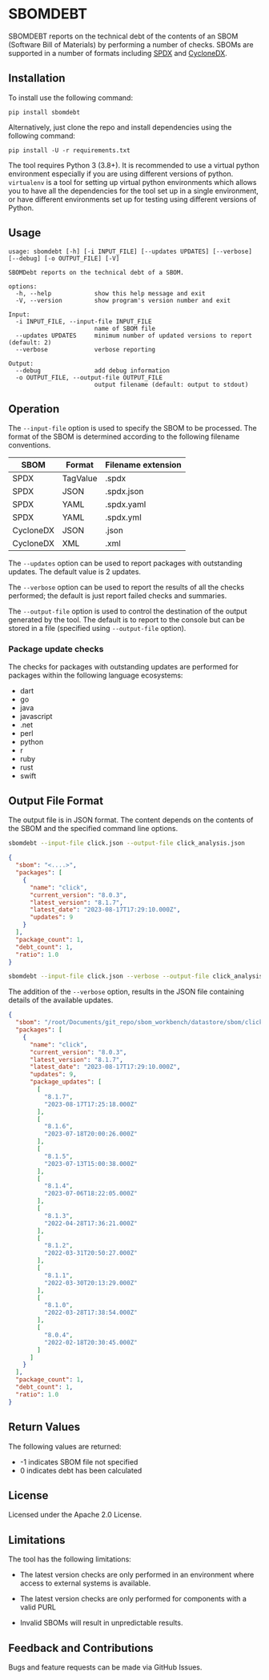 # SBOMDEBT

SBOMDEBT reports on the technical debt of the contents of an SBOM (Software Bill of Materials) by performing a number of checks. SBOMs are supported in a number of formats including
[SPDX](https://www.spdx.org) and [CycloneDX](https://www.cyclonedx.org).

## Installation

To install use the following command:

`pip install sbomdebt`

Alternatively, just clone the repo and install dependencies using the following command:

`pip install -U -r requirements.txt`

The tool requires Python 3 (3.8+). It is recommended to use a virtual python environment especially
if you are using different versions of python. `virtualenv` is a tool for setting up virtual python environments which
allows you to have all the dependencies for the tool set up in a single environment, or have different environments set
up for testing using different versions of Python.

## Usage

```
usage: sbomdebt [-h] [-i INPUT_FILE] [--updates UPDATES] [--verbose] [--debug] [-o OUTPUT_FILE] [-V]

SBOMDebt reports on the technical debt of a SBOM.

options:
  -h, --help            show this help message and exit
  -V, --version         show program's version number and exit

Input:
  -i INPUT_FILE, --input-file INPUT_FILE
                        name of SBOM file
  --updates UPDATES     minimum number of updated versions to report (default: 2)
  --verbose             verbose reporting

Output:
  --debug               add debug information
  -o OUTPUT_FILE, --output-file OUTPUT_FILE
                        output filename (default: output to stdout)

```
					
## Operation

The `--input-file` option is used to specify the SBOM to be processed. The format of the SBOM is determined according to
the following filename conventions.

| SBOM      | Format   | Filename extension |
| --------- |----------|--------------------|
| SPDX      | TagValue | .spdx              |
| SPDX      | JSON     | .spdx.json         |
| SPDX      | YAML     | .spdx.yaml         |
| SPDX      | YAML     | .spdx.yml          |
| CycloneDX | JSON     | .json              |
| CycloneDX | XML      | .xml               |


The `--updates` option can be used to report packages with outstanding updates. The default value is 2 updates.

The `--verbose` option can be used to report the results of all the checks performed; the default is just report failed checks and summaries.

The `--output-file` option is used to control the destination of the output generated by the tool. The
default is to report to the console but can be stored in a file (specified using `--output-file` option).

### Package update checks

The checks for packages with outstanding updates are performed for packages within the following language ecosystems:

- dart
- go
- java
- javascript
- .net
- perl
- python
- r
- ruby
- rust
- swift

## Output File Format

The output file is in JSON format. The content depends on the contents of the SBOM and the specified command line options.

```bash
sbomdebt --input-file click.json --output-file click_analysis.json
```

```json
{
  "sbom": "<....>",
  "packages": [
    {
      "name": "click",
      "current_version": "8.0.3",
      "latest_version": "8.1.7",
      "latest_date": "2023-08-17T17:29:10.000Z",
      "updates": 9
    }
  ],
  "package_count": 1,
  "debt_count": 1,
  "ratio": 1.0
}
```

```bash
sbomdebt --input-file click.json --verbose --output-file click_analysis.json
```

The addition of the `--verbose` option, results in the JSON file containing details of the available updates.

```json
{
  "sbom": "/root/Documents/git_repo/sbom_workbench/datastore/sbom/click.spdx",
  "packages": [
    {
      "name": "click",
      "current_version": "8.0.3",
      "latest_version": "8.1.7",
      "latest_date": "2023-08-17T17:29:10.000Z",
      "updates": 9,
      "package_updates": [
        [
          "8.1.7",
          "2023-08-17T17:25:18.000Z"
        ],
        [
          "8.1.6",
          "2023-07-18T20:00:26.000Z"
        ],
        [
          "8.1.5",
          "2023-07-13T15:00:38.000Z"
        ],
        [
          "8.1.4",
          "2023-07-06T18:22:05.000Z"
        ],
        [
          "8.1.3",
          "2022-04-28T17:36:21.000Z"
        ],
        [
          "8.1.2",
          "2022-03-31T20:50:27.000Z"
        ],
        [
          "8.1.1",
          "2022-03-30T20:13:29.000Z"
        ],
        [
          "8.1.0",
          "2022-03-28T17:38:54.000Z"
        ],
        [
          "8.0.4",
          "2022-02-18T20:30:45.000Z"
        ]
      ]
    }
  ],
  "package_count": 1,
  "debt_count": 1,
  "ratio": 1.0
}
```

## Return Values

The following values are returned:

- -1 indicates SBOM file not specified
- 0 indicates debt has been calculated

## License

Licensed under the Apache 2.0 License.

## Limitations

The tool has the following limitations:

- The latest version checks are only performed in an environment where access to external systems is available.

- The latest version checks are only performed for components with a valid PURL

- Invalid SBOMs will result in unpredictable results.

## Feedback and Contributions

Bugs and feature requests can be made via GitHub Issues.